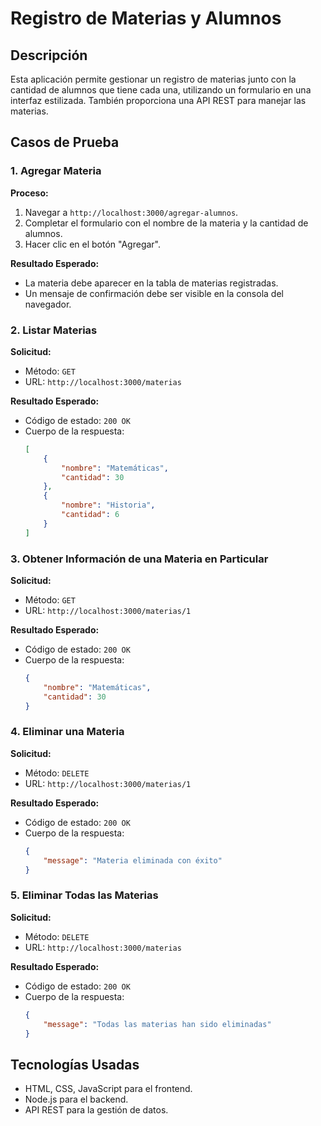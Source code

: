 # Registro de Materias y Alumnos

## Descripción
Esta aplicación permite gestionar un registro de materias junto con la cantidad de alumnos que tiene cada una, utilizando un formulario en una interfaz estilizada. También proporciona una API REST para manejar las materias.

## Casos de Prueba

### 1. Agregar Materia

**Proceso:**
1. Navegar a `http://localhost:3000/agregar-alumnos`.
2. Completar el formulario con el nombre de la materia y la cantidad de alumnos.
3. Hacer clic en el botón "Agregar".

**Resultado Esperado:**
- La materia debe aparecer en la tabla de materias registradas.
- Un mensaje de confirmación debe ser visible en la consola del navegador.

### 2. Listar Materias

**Solicitud:**
- Método: `GET`
- URL: `http://localhost:3000/materias`

**Resultado Esperado:**
- Código de estado: `200 OK`
- Cuerpo de la respuesta:
    ```json
    [
        {
            "nombre": "Matemáticas",
            "cantidad": 30
        },
        {
            "nombre": "Historia",
            "cantidad": 6
        }
    ]
    ```

### 3. Obtener Información de una Materia en Particular

**Solicitud:**
- Método: `GET`
- URL: `http://localhost:3000/materias/1`

**Resultado Esperado:**
- Código de estado: `200 OK`
- Cuerpo de la respuesta:
    ```json
    {
        "nombre": "Matemáticas",
        "cantidad": 30
    }
    ```

### 4. Eliminar una Materia

**Solicitud:**
- Método: `DELETE`
- URL: `http://localhost:3000/materias/1`

**Resultado Esperado:**
- Código de estado: `200 OK`
- Cuerpo de la respuesta:
    ```json
    {
        "message": "Materia eliminada con éxito"
    }
    ```

### 5. Eliminar Todas las Materias

**Solicitud:**
- Método: `DELETE`
- URL: `http://localhost:3000/materias`

**Resultado Esperado:**
- Código de estado: `200 OK`
- Cuerpo de la respuesta:
    ```json
    {
        "message": "Todas las materias han sido eliminadas"
    }
    ```

## Tecnologías Usadas
- HTML, CSS, JavaScript para el frontend.
- Node.js para el backend.
- API REST para la gestión de datos.

